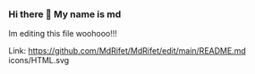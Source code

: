 
### Hi there 👋 My name is md


Im editing this file woohooo!!!

<!--
**MdRifet/MdRifet** is a ✨ _special_ ✨ repository because its `README.md` (this file) appears on your GitHub profile.

Here are some ideas to get you started:

- 🔭 I’m currently working on ... flill this out 
- 🌱 I’m currently learning ...
- 👯 I’m looking to collaborate on ...
- 🤔 I’m looking for help with ...
- 💬 Ask me about ...
- 📫 How to reach me: ...
- 😄 Pronouns: ...
- ⚡ Fun fact: ...
--> 
Link: https://github.com/MdRifet/MdRifet/edit/main/README.md
icons/HTML.svg
